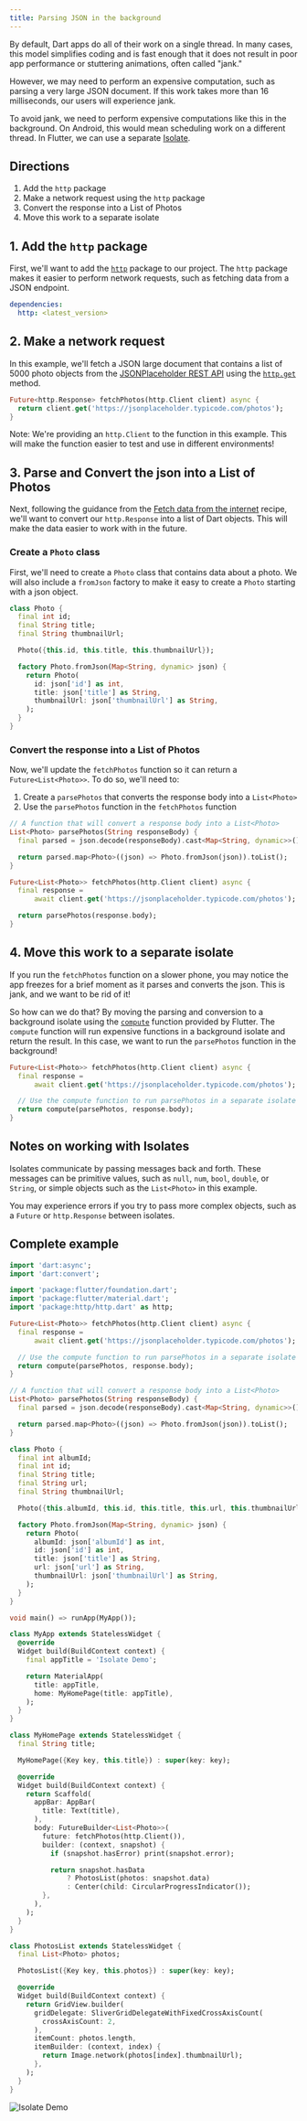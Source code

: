 ```yaml
---
title: Parsing JSON in the background
---
```


By default, Dart apps do all of their work on a single thread. In many cases,
this model simplifies coding and is fast enough that it does not result in
poor app performance or stuttering animations, often called "jank."

However, we may need to perform an expensive computation, such as parsing a
very large JSON document. If this work takes more than 16 milliseconds, our
users will experience jank.

To avoid jank, we need to perform expensive computations like this in the
background. On Android, this would mean scheduling work on a different thread.
In Flutter, we can use a separate [Isolate](https://docs.flutter.io/flutter/dart-isolate/Isolate-class.html).

## Directions

  1. Add the `http` package
  2. Make a network request using the `http` package
  3. Convert the response into a List of Photos
  4. Move this work to a separate isolate

## 1. Add the `http` package

First, we'll want to add the [`http`](https://pub.dartlang.org/packages/http)
package to our project. The `http` package makes it easier to perform network
requests, such as fetching data from a JSON endpoint.

```yaml
dependencies:
  http: <latest_version>
```

## 2. Make a network request

In this example, we'll fetch a JSON large document that contains a list of 5000
photo objects from the [JSONPlaceholder REST API](https://jsonplaceholder.typicode.com/)
using the [`http.get`](https://docs.flutter.io/flutter/package-http_http/package-http_http-library.html)
method.

<!-- skip -->
```dart
Future<http.Response> fetchPhotos(http.Client client) async {
  return client.get('https://jsonplaceholder.typicode.com/photos');
}
```

Note: We're providing an `http.Client` to the function in this example. This
will make the function easier to test and use in different environments!

## 3. Parse and Convert the json into a List of Photos

Next, following the guidance from the [Fetch data from the internet](/docs/cookbook/networking/fetch-data/)
recipe, we'll want to convert our `http.Response` into a list of Dart objects.
This will make the data easier to work with in the future.

### Create a `Photo` class

First, we'll need to create a `Photo` class that contains data about a photo.
We will also include a `fromJson` factory to make it easy to create a `Photo`
starting with a json object.

<!-- skip -->
```dart
class Photo {
  final int id;
  final String title;
  final String thumbnailUrl;

  Photo({this.id, this.title, this.thumbnailUrl});

  factory Photo.fromJson(Map<String, dynamic> json) {
    return Photo(
      id: json['id'] as int,
      title: json['title'] as String,
      thumbnailUrl: json['thumbnailUrl'] as String,
    );
  }
}
```

### Convert the response into a List of Photos

Now, we'll update the `fetchPhotos` function so it can return a
`Future<List<Photo>>`. To do so, we'll need to:

  1. Create a `parsePhotos` that converts the response body into a `List<Photo>`
  2. Use the `parsePhotos` function in the `fetchPhotos` function

<!-- skip -->
```dart
// A function that will convert a response body into a List<Photo>
List<Photo> parsePhotos(String responseBody) {
  final parsed = json.decode(responseBody).cast<Map<String, dynamic>>();

  return parsed.map<Photo>((json) => Photo.fromJson(json)).toList();
}

Future<List<Photo>> fetchPhotos(http.Client client) async {
  final response =
      await client.get('https://jsonplaceholder.typicode.com/photos');

  return parsePhotos(response.body);
}
```

## 4. Move this work to a separate isolate

If you run the `fetchPhotos` function on a slower phone, you may notice the app
freezes for a brief moment as it parses and converts the json. This is jank,
and we want to be rid of it!

So how can we do that? By moving the parsing and conversion to a background
isolate using the [`compute`](https://docs.flutter.io/flutter/foundation/compute.html)
function provided by Flutter. The `compute` function will run expensive
functions in a background isolate and return the result. In this case, we want
to run the `parsePhotos` function in the background!

<!-- skip -->
```dart
Future<List<Photo>> fetchPhotos(http.Client client) async {
  final response =
      await client.get('https://jsonplaceholder.typicode.com/photos');

  // Use the compute function to run parsePhotos in a separate isolate
  return compute(parsePhotos, response.body);
}
```

## Notes on working with Isolates

Isolates communicate by passing messages back and forth. These messages can
be primitive values, such as `null`, `num`, `bool`, `double`, or `String`, or
simple objects such as the `List<Photo>` in this example.

You may experience errors if you try to pass more complex objects, such as
a `Future` or `http.Response` between isolates.

## Complete example

```dart
import 'dart:async';
import 'dart:convert';

import 'package:flutter/foundation.dart';
import 'package:flutter/material.dart';
import 'package:http/http.dart' as http;

Future<List<Photo>> fetchPhotos(http.Client client) async {
  final response =
      await client.get('https://jsonplaceholder.typicode.com/photos');

  // Use the compute function to run parsePhotos in a separate isolate
  return compute(parsePhotos, response.body);
}

// A function that will convert a response body into a List<Photo>
List<Photo> parsePhotos(String responseBody) {
  final parsed = json.decode(responseBody).cast<Map<String, dynamic>>();

  return parsed.map<Photo>((json) => Photo.fromJson(json)).toList();
}

class Photo {
  final int albumId;
  final int id;
  final String title;
  final String url;
  final String thumbnailUrl;

  Photo({this.albumId, this.id, this.title, this.url, this.thumbnailUrl});

  factory Photo.fromJson(Map<String, dynamic> json) {
    return Photo(
      albumId: json['albumId'] as int,
      id: json['id'] as int,
      title: json['title'] as String,
      url: json['url'] as String,
      thumbnailUrl: json['thumbnailUrl'] as String,
    );
  }
}

void main() => runApp(MyApp());

class MyApp extends StatelessWidget {
  @override
  Widget build(BuildContext context) {
    final appTitle = 'Isolate Demo';

    return MaterialApp(
      title: appTitle,
      home: MyHomePage(title: appTitle),
    );
  }
}

class MyHomePage extends StatelessWidget {
  final String title;

  MyHomePage({Key key, this.title}) : super(key: key);

  @override
  Widget build(BuildContext context) {
    return Scaffold(
      appBar: AppBar(
        title: Text(title),
      ),
      body: FutureBuilder<List<Photo>>(
        future: fetchPhotos(http.Client()),
        builder: (context, snapshot) {
          if (snapshot.hasError) print(snapshot.error);

          return snapshot.hasData
              ? PhotosList(photos: snapshot.data)
              : Center(child: CircularProgressIndicator());
        },
      ),
    );
  }
}

class PhotosList extends StatelessWidget {
  final List<Photo> photos;

  PhotosList({Key key, this.photos}) : super(key: key);

  @override
  Widget build(BuildContext context) {
    return GridView.builder(
      gridDelegate: SliverGridDelegateWithFixedCrossAxisCount(
        crossAxisCount: 2,
      ),
      itemCount: photos.length,
      itemBuilder: (context, index) {
        return Image.network(photos[index].thumbnailUrl);
      },
    );
  }
}
```

![Isolate Demo](/images/cookbook/isolate.gif)
